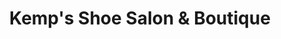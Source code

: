 ---
title: "Kemp's Shoe Salon & Boutique"
url: /vero-beach/kemps-shoe-salon-and-boutique/
shop: shoes
---
